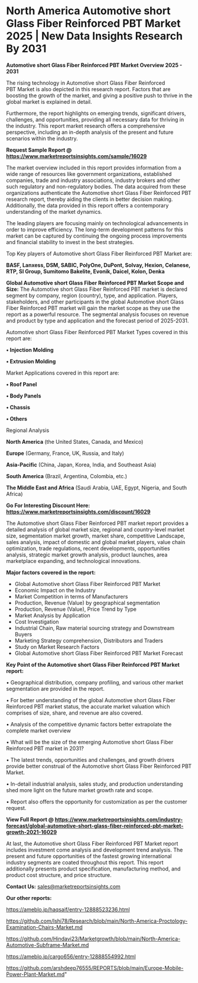  # North America Automotive short Glass Fiber Reinforced PBT Market 2025 | New Data Insights Research By 2031

<Strong> Automotive short Glass Fiber Reinforced PBT Market Overview 2025 - 2031</strong>

The rising technology in Automotive short Glass Fiber Reinforced PBT Market is also depicted in this research report. Factors that are boosting the growth of the market, and giving a positive push to thrive in the global market is explained in detail.

Furthermore, the report highlights on emerging trends, significant drivers, challenges, and opportunities, providing all necessary data for thriving in the industry. This report market research offers a comprehensive perspective, including an in-depth analysis of the present and future scenarios within the industry.

<strong>Request Sample Report @ <a href=https://www.marketreportsinsights.com/sample/16029>https://www.marketreportsinsights.com/sample/16029</a></strong>

The market overview included in this report provides information from a wide range of resources like government organizations, established companies, trade and industry associations, industry brokers and other such regulatory and non-regulatory bodies. The data acquired from these organizations authenticate the Automotive short Glass Fiber Reinforced PBT research report, thereby aiding the clients in better decision making. Additionally, the data provided in this report offers a contemporary understanding of the market dynamics.

The leading players are focusing mainly on technological advancements in order to improve efficiency. The long-term development patterns for this market can be captured by continuing the ongoing process improvements and financial stability to invest in the best strategies.

Top Key players of Automotive short Glass Fiber Reinforced PBT Market are:

<strong>BASF, Lanxess, DSM, SABIC, PolyOne, DuPont, Solvay, Hexion, Celanese, RTP, SI Group, Sumitomo Bakelite, Evonik, Daicel, Kolon, Denka</strong>

<strong><b>Global Automotive short Glass Fiber Reinforced PBT Market Scope and Size:</b></strong>
The Automotive short Glass Fiber Reinforced PBT market is declared segment by company, region (country), type, and application. Players, stakeholders, and other participants in the global Automotive short Glass Fiber Reinforced PBT market will gain the market scope as they use the report as a powerful resource. The segmental analysis focuses on revenue and product by type and application and the forecast period of 2025-2031.

Automotive short Glass Fiber Reinforced PBT Market Types covered in this report are:

<strong>• Injection Molding

• Extrusion Molding</strong>

Market Applications covered in this report are:

<strong>• Roof Panel

• Body Panels

• Chassis

• Others</strong> 

Regional Analysis

<strong>North America</strong> (the United States, Canada, and Mexico)

<strong>Europe</strong> (Germany, France, UK, Russia, and Italy)

<strong>Asia-Pacific</strong> (China, Japan, Korea, India, and Southeast Asia)

<strong>South America</strong> (Brazil, Argentina, Colombia, etc.)

<strong>The Middle East and Africa</strong> (Saudi Arabia, UAE, Egypt, Nigeria, and South Africa)

<strong>Go For Interesting Discount Here: <a href=https://www.marketreportsinsights.com/discount/16029>https://www.marketreportsinsights.com/discount/16029</a></strong>

The Automotive short Glass Fiber Reinforced PBT market report provides a detailed analysis of global market size, regional and country-level market size, segmentation market growth, market share, competitive Landscape, sales analysis, impact of domestic and global market players, value chain optimization, trade regulations, recent developments, opportunities analysis, strategic market growth analysis, product launches, area marketplace expanding, and technological innovations.

<strong><b>Major factors covered in the report:</b></strong>
<ul>
  <li>Global Automotive short Glass Fiber Reinforced PBT Market </li>
  <li>Economic Impact on the Industry</li>
  <li>Market Competition in terms of Manufacturers</li>
  <li>Production, Revenue (Value) by geographical segmentation</li>
  <li>Production, Revenue (Value), Price Trend by Type</li>
  <li>Market Analysis by Application</li>
  <li>Cost Investigation</li>
  <li>Industrial Chain, Raw material sourcing strategy and Downstream Buyers</li>
  <li>Marketing Strategy comprehension, Distributors and Traders</li>
  <li>Study on Market Research Factors</li>
  <li>Global Automotive short Glass Fiber Reinforced PBT Market Forecast</li>
</ul>

<strong><b>Key Point of the Automotive short Glass Fiber Reinforced PBT Market report:</b></strong>

• Geographical distribution, company profiling, and various other market segmentation are provided in the report.

• For better understanding of the global Automotive short Glass Fiber Reinforced PBT market status, the accurate market valuation which comprises of size, share, and revenue are also covered.

• Analysis of the competitive dynamic factors better extrapolate the complete market overview

• What will be the size of the emerging Automotive short Glass Fiber Reinforced PBT market in 2031?

• The latest trends, opportunities and challenges, and growth drivers provide better construal of the Automotive short Glass Fiber Reinforced PBT Market.

• In-detail industrial analysis, sales study, and production understanding shed more light on the future market growth rate and scope.

• Report also offers the opportunity for customization as per the customer request.

<strong><b>View Full Report @ <a href=https://www.marketreportsinsights.com/industry-forecast/global-automotive-short-glass-fiber-reinforced-pbt-market-growth-2021-16029>https://www.marketreportsinsights.com/industry-forecast/global-automotive-short-glass-fiber-reinforced-pbt-market-growth-2021-16029</a></b></strong>


At last, the Automotive short Glass Fiber Reinforced PBT Market report includes investment come analysis and development trend analysis. The present and future opportunities of the fastest growing international industry segments are coated throughout this report. This report additionally presents product specification, manufacturing method, and product cost structure, and price structure.

<strong>Contact Us:</strong>
sales@marketreportsinsights.com

<strong>Our other reports:</strong>

<a href=https://ameblo.jp/haqsaif/entry-12888523236.html>https://ameblo.jp/haqsaif/entry-12888523236.html</a>

<a href=https://github.com/Ishi78/Research/blob/main/North-America-Proctology-Examination-Chairs-Market.md>https://github.com/Ishi78/Research/blob/main/North-America-Proctology-Examination-Chairs-Market.md</a>

<a href=https://github.com/Hindavi23/Marketgrowth/blob/main/North-America-Automotive-Subframe-Market.md>https://github.com/Hindavi23/Marketgrowth/blob/main/North-America-Automotive-Subframe-Market.md</a>

<a href=https://ameblo.jp/cargo656/entry-12888554992.html>https://ameblo.jp/cargo656/entry-12888554992.html</a>

<a href=https://github.com/arshdeep76555/REPORTS/blob/main/Europe-Mobile-Power-Plant-Market.md>https://github.com/arshdeep76555/REPORTS/blob/main/Europe-Mobile-Power-Plant-Market.md</a>"

